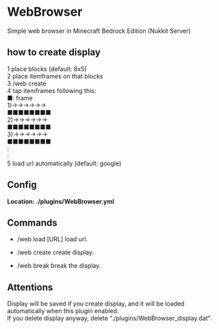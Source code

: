 # WebBrowser
Simple web browser in Minecraft Bedrock Edition (Nukkit Server)

## how to create display
1 place blocks (default: 8x5)  
2 place itemframes on that blocks  
3 /web create  
4 tap itemframes following this:  
■: frame  
1)→→→→→→  
■■■■■■■■  
2)→→→→→→  
■■■■■■■■  
3)→→→→→→  
■■■■■■■■  
:  
:  
5 load url automatically (default: google)  
  
## Config
__Location: ./plugins/WebBrowser.yml__  

## Commands
- /web load [URL]
load url.  
  
- /web create
create display.  
  
- /web break
break the display.  
  
## Attentions
Display will be saved if you create display, and it will be loaded automatically when this plugin enabled.  
If you delete display anyway, delete "./plugins/WebBrowser_display.dat".  

